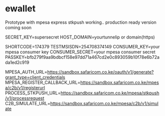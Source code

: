 # ewallet
Prototype with mpesa express stkpush working.. production ready version coming soon

<!-- add .env file in settings.py -->
SECRET_KEY=supersecret
HOST_DOMAIN=yourtunnelip or domain(https)

SHORTCODE=174379
TESTMSISDN=254708374149
CONSUMER_KEY=your mpesa consumer key
CONSUMER_SECRET=your mpesa consumer secret
PASSKEY=bfb279f9aa9bdbcf158e97dd71a467cd2e0c893059b10f78e6b72ada1ed2c919

MPESA_AUTH_URL=https://sandbox.safaricom.co.ke/oauth/v1/generate?grant_type=client_credentials
MPESA_REGISTER_CALLBACK_URL=https://sandbox.safaricom.co.ke/mpesa/c2b/v1/registerurl
PROCESS_STKPUSH_URL=https://sandbox.safaricom.co.ke/mpesa/stkpush/v1/processrequest
C2B_SIMULATE_URL=https://sandbox.safaricom.co.ke/mpesa/c2b/v1/simulate